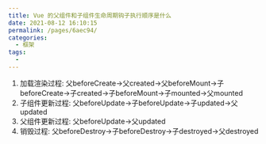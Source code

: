 ```yaml
---
title: Vue 的父组件和子组件生命周期钩子执行顺序是什么
date: 2021-08-12 16:10:15
permalink: /pages/6aec94/
categories:
  - 框架
tags:
  - 
---
```

1. 加载渲染过程: 父beforeCreate->父created->父beforeMount->子beforeCreate->子created->子beforeMount->子mounted->父mounted
2. 子组件更新过程: 父beforeUpdate->子beforeUpdate->子updated->父updated
3. 父组件更新过程: 父beforeUpdate->父updated
4. 销毁过程: 父beforeDestroy->子beforeDestroy->子destroyed->父destroyed